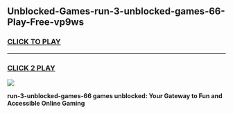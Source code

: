 
## Unblocked-Games-run-3-unblocked-games-66-Play-Free-vp9ws
<h3>
<a href="https://premium76.site?title=run-3-unblocked-games-66&ref=21A">CLICK TO PLAY</a></h3>
<hr>

<h3>
<a href="https://premium76.site?title=run-3-unblocked-games-66&ref=21A">CLICK 2 PLAY</a>
  
</h3>

<a href="https://premium76.site?title=run-3-unblocked-games-66&ref=21A"><img src="https://clearcache.store/games.png"></a>


**run-3-unblocked-games-66 games unblocked: Your Gateway to Fun and Accessible Online Gaming**
